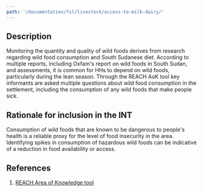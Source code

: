 ```yaml
---
path: '/documentation/fsl/livestock/access-to-milk-dairy/'
---
```


## Description

Monitoring the quantity and quality of wild foods derives from research regarding wild food consumption and South Sudanese diet. According to multiple reports, including Oxfam's report on wild foods in South Sudan, and assessments, it is common for HHs to depend on wild foods, particularly during the lean season. Through the REACH AoK tool key informants are asked multiple questions about wild food consumption in the settlement, including the consumption of any wild foods that make people sick.

## Rationale for inclusion in the INT

Consumption of wild foods that are known to be dangerous to people's health is a reliable proxy for the level of food insecurity in the area. Identifying spikes in consumption of hazardous wild foods can be indicative of a reduction in food availability or access.

## References

1. [REACH Area of Knowledge tool](https://www.impact-repository.org/document/reach/de16db5a/reach_ssd_terms_of_references_assessment_of_hard_to_reach_areas_2_november_2018.pdf)
